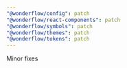 ```yaml
---
"@wonderflow/config": patch
"@wonderflow/react-components": patch
"@wonderflow/symbols": patch
"@wonderflow/themes": patch
"@wonderflow/tokens": patch
---
```


Minor fixes
